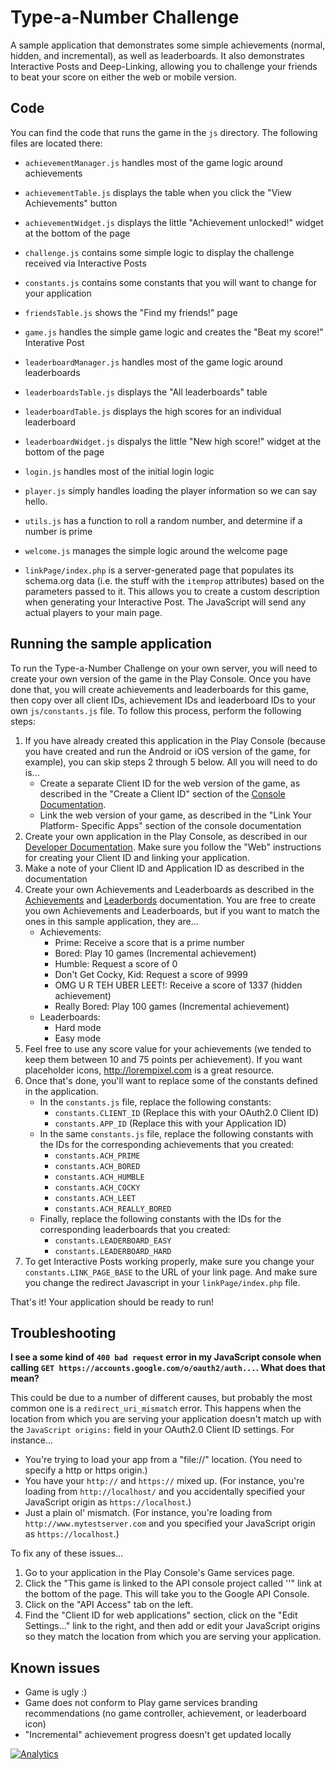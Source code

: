 # Type-a-Number Challenge

A sample application that demonstrates some simple achievements (normal, hidden,
and incremental), as well as leaderboards. It also demonstrates Interactive
Posts and Deep-Linking, allowing you to challenge your friends to beat your
score on either the web or mobile version.

## Code

You can find the code that runs the game in the `js` directory. The following
files are located there:

* `achievementManager.js` handles most of the game logic around achievements
* `achievementTable.js` displays the table when you click the "View Achievements"
  button
* `achievementWidget.js` displays the little "Achievement unlocked!" widget at
  the bottom of the page
* `challenge.js` contains some simple logic to display the challenge received
  via Interactive Posts
* `constants.js` contains some constants that you will want to change for your
  application
* `friendsTable.js` shows the "Find my friends!" page
* `game.js` handles the simple game logic and creates the "Beat my score!"
 Interative Post
* `leaderboardManager.js` handles most of the game logic around leaderboards
* `leaderboardsTable.js` displays the "All leaderboards" table
* `leaderboardTable.js` displays the high scores for an individual leaderboard
* `leaderboardWidget.js` dispalys the little "New high score!" widget at the
bottom of the page
* `login.js` handles most of the initial login logic
* `player.js` simply handles loading the player information so we can say hello.
* `utils.js` has a function to roll a random number, and determine if a number
  is prime
* `welcome.js` manages the simple logic around the welcome page

* `linkPage/index.php` is a server-generated page that populates its schema.org
data (i.e. the stuff with the `itemprop` attributes) based on the parameters
passed to it. This allows you to create a custom description when
generating your Interactive Post. The JavaScript will send any actual players
to your main page.

## Running the sample application

To run the Type-a-Number Challenge on your own server, you will need to create
your own version of the game in the Play Console. Once you have done that,
you will create achievements and leaderboards for this game, then copy over
all client IDs, achievement IDs and leaderboard IDs to your own
`js/constants.js` file. To follow this process, perform the following steps:

1. If you have already created this application in the Play Console (because you
have created and run the Android or iOS version of the game, for example), you can
skip steps 2 through 5 below. All you will need to do is...
    * Create a separate Client ID for the web version of the game, as described in
    the "Create a Client ID" section of the [Console Documentation](https://developers.google.com/games/partners/console/).
    * Link the web version of your game, as described in the "Link Your Platform-
    Specific Apps" section of the console documentation
2. Create your own application in the Play Console, as described in our [Developer
Documentation](https://developers.google.com/games/partners/console/). Make
sure you follow the "Web" instructions for creating your Client ID and linking
your application.
3. Make a note of your Client ID and Application ID as described in the
documentation
4. Create your own Achievements and Leaderboards as described in the
[Achievements](https://developers.google.com/games/partners/common/concepts/achievements)
and [Leaderbords](https://developers.google.com/games/partners/common/concepts/leaderboards)
documentation. You are free to create you own Achievements and Leaderboards,
but if you want to match the ones in this sample application, they are...
    * Achievements:
        * Prime: Receive a score that is a prime number
        * Bored: Play 10 games (Incremental achievement)
        * Humble: Request a score of 0
        * Don't Get Cocky, Kid: Request a score of 9999
        * OMG U R TEH UBER LEET!: Receive a score of 1337 (hidden achievement)
        * Really Bored: Play 100 games (Incremental achievement)
    * Leaderboards:
        * Hard mode
        * Easy mode
5. Feel free to use any score value for your achievements (we tended to keep
them between 10 and 75 points per achievement). If you want placeholder icons,
<http://lorempixel.com> is a great resource.
6. Once that's done, you'll want to replace some of the constants defined in the
application.
    * In the `constants.js` file, replace the following constants:
        * `constants.CLIENT_ID` (Replace this with your OAuth2.0 Client ID)
        * `constants.APP_ID` (Replace this with your Application ID)
    * In the same `constants.js` file, replace the following constants with the
    IDs for the corresponding achievements that you created:
        * `constants.ACH_PRIME`
        * `constants.ACH_BORED`
        * `constants.ACH_HUMBLE`
        * `constants.ACH_COCKY`
        * `constants.ACH_LEET`
        * `constants.ACH_REALLY_BORED`
    * Finally, replace the following constants with the IDs for the
    corresponding leaderboards that you created:
        * `constants.LEADERBOARD_EASY`
        * `constants.LEADERBOARD_HARD`
7. To get Interactive Posts working properly, make sure you change your
`constants.LINK_PAGE_BASE` to the URL of your link page. And make sure you
change the redirect Javascript in your `linkPage/index.php` file.

That's it! Your application should be ready to run!

## Troubleshooting

**I see a some kind of `400 bad request` error in my JavaScript console when
calling `GET https://accounts.google.com/o/oauth2/auth...`. What does that
mean?**

This could be due to a number of different causes, but probably the most
common one is a `redirect_uri_mismatch` error. This happens when the location
from which you are serving your application doesn't match up with the
`JavaScript origins:` field in your OAuth2.0 Client ID settings. For instance...

 * You're trying to load your app from a "file://" location. (You need to specify
 a http or https origin.)
 * You have your `http://` and `https://` mixed up. (For instance, you're loading
 from `http://localhost/` and you accidentally specified your JavaScript origin as
 `https://localhost`.)
 * Just a plain ol' mismatch. (For instance, you're loading from `http://www.mytestserver.com`
 and you specified your JavaScript origin as `https://localhost`.)

To fix any of these issues...

1. Go to your application in the Play Console's Game services page.
2. Click the "This game is linked to the API console project called '<Your app
name>'" link at the bottom of the page. This will take you to the Google
API Console.
3. Click on the "API Access" tab on the left.
4. Find the "Client ID for web applications" section, click on the "Edit Settings..."
link to the right, and then add or edit your JavaScript origins so they match
the location from which you are serving your application.

## Known issues

* Game is ugly :)
* Game does not conform to Play game services branding recommendations
  (no game controller, achievement, or leaderboard icon)
* "Incremental" achievement progress doesn't get updated locally


[![Analytics](https://ga-beacon.appspot.com/UA-46743168-1/playgameservices/type-a-number-js)](https://github.com/playgameservices/type-a-number-js)